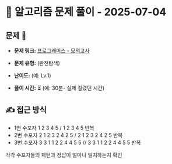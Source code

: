 # 📝 알고리즘 문제 풀이 - 2025-07-04

## 문제 📖

- **문제 링크:** [프로그래머스 - 모의고사](https://school.programmers.co.kr/learn/courses/30/lessons/42840?language=javascript)

- **문제 유형:** (완전탐색)

- **난이도:** (예: Lv.1)

- **풀이 시간:** ⏳ (예: 30분- 실제 걸렸던 시간)

## ✍ 접근 방식

- 1번 수포자 1 2 3 4 5 / 1 2 3 4 5 반복
- 2번 수포자 2 1 2 3 2 4 2 5 / 2 1 2 3 2 4 2 5 반복
- 3번 수포자 3 3 1 1 2 2 4 4 5 5 // 3 3 1 1 2 2 4 4 5 5 반복

각각 수포자들의 패턴과 정답이 얼마나 일치하는지 확인
